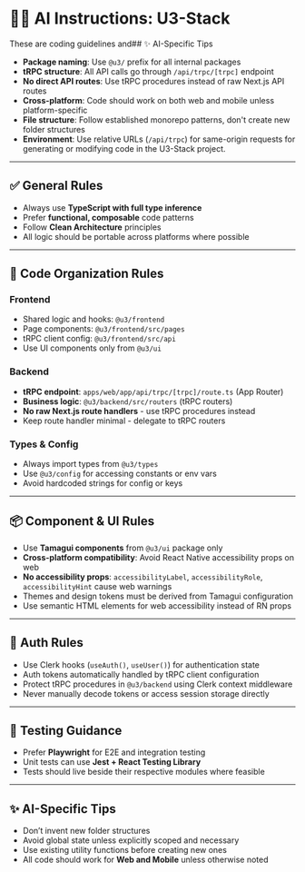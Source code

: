 # 🧑‍💻 AI Instructions: U3-Stack

These are coding guidelines and## ✨ AI-Specific Tips

- **Package naming**: Use `@u3/` prefix for all internal packages
- **tRPC structure**: All API calls go through `/api/trpc/[trpc]` endpoint  
- **No direct API routes**: Use tRPC procedures instead of raw Next.js API routes
- **Cross-platform**: Code should work on both web and mobile unless platform-specific
- **File structure**: Follow established monorepo patterns, don't create new folder structures
- **Environment**: Use relative URLs (`/api/trpc`) for same-origin requests for generating or modifying code in the U3-Stack project.

---

## ✅ General Rules

- Always use **TypeScript with full type inference**
- Prefer **functional, composable** code patterns
- Follow **Clean Architecture** principles
- All logic should be portable across platforms where possible

---

## 🧱 Code Organization Rules

### Frontend

- Shared logic and hooks: `@u3/frontend`
- Page components: `@u3/frontend/src/pages`
- tRPC client config: `@u3/frontend/src/api`
- Use UI components only from `@u3/ui`

### Backend

- **tRPC endpoint**: `apps/web/app/api/trpc/[trpc]/route.ts` (App Router)
- **Business logic**: `@u3/backend/src/routers` (tRPC routers)
- **No raw Next.js route handlers** - use tRPC procedures instead
- Keep route handler minimal - delegate to tRPC routers

### Types & Config

- Always import types from `@u3/types`
- Use `@u3/config` for accessing constants or env vars
- Avoid hardcoded strings for config or keys

---

## 📦 Component & UI Rules

- Use **Tamagui components** from `@u3/ui` package only
- **Cross-platform compatibility**: Avoid React Native accessibility props on web
- **No accessibility props**: `accessibilityLabel`, `accessibilityRole`, `accessibilityHint` cause web warnings
- Themes and design tokens must be derived from Tamagui configuration
- Use semantic HTML elements for web accessibility instead of RN props

---

## 🔐 Auth Rules

- Use Clerk hooks (`useAuth()`, `useUser()`) for authentication state
- Auth tokens automatically handled by tRPC client configuration  
- Protect tRPC procedures in `@u3/backend` using Clerk context middleware
- Never manually decode tokens or access session storage directly

---

## 🧪 Testing Guidance

- Prefer **Playwright** for E2E and integration testing
- Unit tests can use **Jest + React Testing Library**
- Tests should live beside their respective modules where feasible

---

## ✨ AI-Specific Tips

- Don’t invent new folder structures
- Avoid global state unless explicitly scoped and necessary
- Use existing utility functions before creating new ones
- All code should work for **Web and Mobile** unless otherwise noted